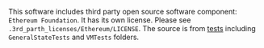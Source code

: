This software includes third party open source software component: `Ethereum Foundation`. It has its own license. Please see `.3rd_parth_licenses/Ethereum/LICENSE`. The source is from [tests](https://github.com/ethereum/tests) including `GeneralStateTests` and `VMTests` folders.
